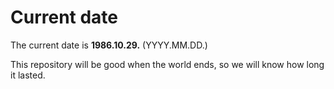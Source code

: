 # Current date

The current date is **1986.10.29.** (YYYY.MM.DD.)

This repository will be good when the world ends, so we will know how long it lasted.